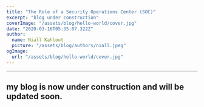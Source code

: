 ```yaml
---
title: "The Role of a Security Operations Center (SOC)"
excerpt: "blog under construction"
coverImage: "/assets/blog/hello-world/cover.jpg"
date: "2020-03-16T05:35:07.322Z"
author:
  name: Niall Kahlout
  picture: "/assets/blog/authors/niall.jpeg"
ogImage:
  url: "/assets/blog/hello-world/cover.jpg"
---
```

---
my blog is now under construction and will be updated soon.
---